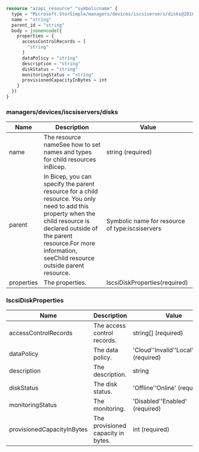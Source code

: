 ```terraform
resource "azapi_resource" "symbolicname" {
  type = "Microsoft.StorSimple/managers/devices/iscsiservers/disks@2016-10-01"
  name = "string"
  parent_id = "string"
  body = jsonencode({
    properties = {
      accessControlRecords = [
        "string"
      ]
      dataPolicy = "string"
      description = "string"
      diskStatus = "string"
      monitoringStatus = "string"
      provisionedCapacityInBytes = int
    }
  })
}

```

### managers/devices/iscsiservers/disks

| Name | Description | Value |
|-|-|-|
| name | The resource nameSee how to set names and types for child resources inBicep. | string (required) |
| parent | In Bicep, you can specify the parent resource for a child resource. You only need to add this property when the child resource is declared outside of the parent resource.For more information, seeChild resource outside parent resource. | Symbolic name for resource of type:iscsiservers |
| properties | The properties. | IscsiDiskProperties(required) |


### IscsiDiskProperties

| Name | Description | Value |
|-|-|-|
| accessControlRecords | The access control records. | string[] (required) |
| dataPolicy | The data policy. | 'Cloud''Invalid''Local''Tiered' (required) |
| description | The description. | string |
| diskStatus | The disk status. | 'Offline''Online' (required) |
| monitoringStatus | The monitoring. | 'Disabled''Enabled' (required) |
| provisionedCapacityInBytes | The provisioned capacity in bytes. | int (required) |


